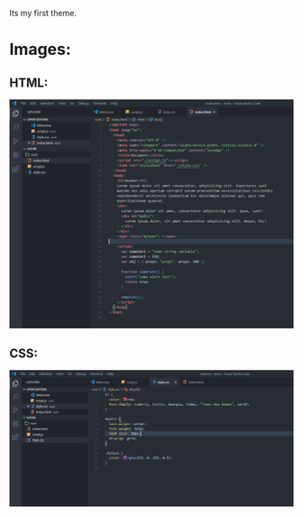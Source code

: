 Its my first theme.

# Images:

## HTML:

![html-image](https://github.com/vladbelozertsev/dim-theme/blob/master/images/html.png?raw=true)

## CSS:

![css-image](https://github.com/vladbelozertsev/dim-theme/blob/master/images/css.png?raw=true)
